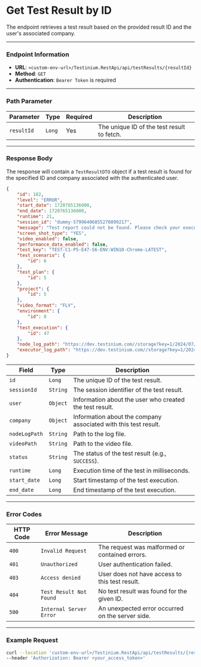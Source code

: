 # Get Test Result by ID

The endpoint retrieves a test result based on the provided result ID and the user's associated company.

***

### Endpoint Information

* **URL**: `<custom-env-url>/Testinium.RestApi/api/testResults/{resultId}`
* **Method**: `GET`
* **Authentication**: `Bearer Token` is required

***

### Path Parameter

| Parameter  | Type   | Required | Description                                |
| ---------- | ------ | -------- | ------------------------------------------ |
| `resultId` | `Long` | Yes      | The unique ID of the test result to fetch. |

***

### Response Body

The response will contain a `TestResultDTO` object if a test result is found for the specified ID and company associated with the authenticated user.

```json
{
    "id": 102,
    "level": "ERROR",
    "start_date": 1720765136000,
    "end_date": 1720765136000,
    "runtime": 21,
    "session_id": "dummy-57996406855270899217",
    "message": "Test report could not be found. Please check your executor log.",
    "screen_shot_type": "YES",
    "video_enabled": false,
    "performance_data_enabled": false,
    "test_key": "TEST-C1-P5-E47-S6-ENV:WIN10-Chrome-LATEST",
    "test_scenario": {
        "id": 6
    },
    "test_plan": {
        "id": 5
    },
    "project": {
        "id": 5
    },
    "video_format": "FLV",
    "environment": {
        "id": 8
    },
    "test_execution": {
        "id": 47
    },
    "node_log_path": "https://dev.testinium.com//storage?key=1/2024/07/12/dummy-57996406855270899217/node.log",
    "executor_log_path": "https://dev.testinium.com//storage?key=1/2024/07/12/dummy-57996406855270899217/testResult.log"
}
```

| Field         | Type     | Description                                                     |
| ------------- | -------- | --------------------------------------------------------------- |
| `id`          | `Long`   | The unique ID of the test result.                               |
| `sessionId`   | `String` | The session identifier of the test result.                      |
| `user`        | `Object` | Information about the user who created the test result.         |
| `company`     | `Object` | Information about the company associated with this test result. |
| `nodeLogPath` | `String` | Path to the log file.                                           |
| `videoPath`   | `String` | Path to the video file.                                         |
| `status`      | `String` | The status of the test result (e.g., `SUCCESS`).                |
| `runtime`     | `Long`   | Execution time of the test in milliseconds.                     |
| `start_date`  | `Long`   | Start timestamp of the test execution.                          |
| `end_date`    | `Long`   | End timestamp of the test execution.                            |

***

### Error Codes

| HTTP Code | Error Message           | Description                                      |
| --------- | ----------------------- | ------------------------------------------------ |
| `400`     | `Invalid Request`       | The request was malformed or contained errors.   |
| `401`     | `Unauthorized`          | User authentication failed.                      |
| `403`     | `Access denied`         | User does not have access to this test result.   |
| `404`     | `Test Result Not Found` | No test result was found for the given ID.       |
| `500`     | `Internal Server Error` | An unexpected error occurred on the server side. |

***

### Example Request

```bash
curl --location 'custom-env-url>/Testinium.RestApi/api/testResults/{resultId}' \
--header 'Authorization: Bearer <your_access_token>'
```
